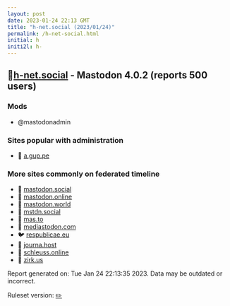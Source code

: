 ```yaml
---
layout: post
date: 2023-01-24 22:13 GMT
title: "h-net.social (2023/01/24)"
permalink: /h-net-social.html
initial: h
initi2l: h-
---
```


## 🐘[h-net.social](https://h-net.social) - Mastodon 4.0.2 (reports 500 users)

### Mods
 * @mastodonadmin

### Sites popular with administration

* 🐘 [a.gup.pe](/a-gup-pe.html)

### More sites commonly on federated timeline

* 🐘 [mastodon.social](/mastodon-social.html)
* 🐘 [mastodon.online](/mastodon-online.html)
* 🐘 [mastodon.world](/mastodon-world.html)
* 🐘 [mstdn.social](/mstdn-social.html)
* 🐘 [mas.to](/mas-to.html)
* 🐘 [mediastodon.com](/mediastodon-com.html)
* 🐦 [respublicae.eu](/respublicae-eu.html)
* 🐘 [journa.host](/journa-host.html)
* 🐘 [schleuss.online](/schleuss-online.html)
* 🐘 [zirk.us](/zirk-us.html)

Report generated on: Tue Jan 24 22:13:35 2023. Data may be outdated or incorrect.

Ruleset version: [✏️](/version-pencil)
